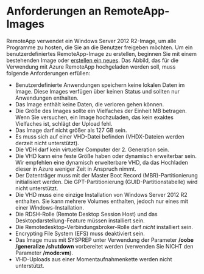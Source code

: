 <properties 
    pageTitle="Anforderungen an RemoteApp-Images"
    description="Erfahren Sie, welche Anforderungen bei der Erstellung von Images für die Verwendung mit RemoteApp bestehen." 
    services="remoteapp" 
    solutions="" documentationCenter="" 
    authors="lizap" 
    manager="mbaldwin" />

<tags 
    ms.service="remoteapp" 
    ms.workload="compute" 
    ms.tgt_pltfrm="na" 
    ms.devlang="na" 
    ms.topic="article" 
    ms.date="02/19/2015" 
    ms.author="elizapo" />



# Anforderungen an RemoteApp-Images
RemoteApp verwendet ein Windows Server 2012 R2-Image, um alle Programme zu hosten, die Sie an die Benutzer freigeben möchten. Um ein benutzerdefiniertes RemoteApp-Image zu erstellen, beginnen Sie mit einem bestehenden Image oder [erstellen ein neues](remoteapp-create-custom-image.md). Das Abbild, das für die Verwendung mit Azure RemoteApp hochgeladen werden soll, muss folgende Anforderungen erfüllen:


- Benutzerdefinierte Anwendungen speichern keine lokalen Daten im Image. Diese Images verfügen über keinen Status und sollten nur Anwendungen enthalten.
- Das Image enthält keine Daten, die verloren gehen können.
- Die Größe des Images sollte ein Vielfaches der Einheit MB betragen. Wenn Sie versuchen, ein Image hochzuladen, das kein exaktes Vielfaches ist, schlägt der Upload fehl.
- Das Image darf nicht größer als 127 GB sein. 
- Es muss sich auf einer VHD-Datei befinden (VHDX-Dateien werden derzeit nicht unterstützt).
- Die VDH darf kein virtueller Computer der 2. Generation sein.
- Die VHD kann eine feste Größe haben oder dynamisch erweiterbar sein. Wir empfehlen eine dynamisch erweiterbare VHD, da das Hochladen dieser in Azure weniger Zeit in Anspruch nimmt.
- Der Datenträger muss mit der Master Boot Record (MBR)-Partitionierung initialisiert werden. Die GPT-Partitionierung (GUID-Partitionstabelle) wird nicht unterstützt. 
- Die VHD muss eine einzige Installation von Windows Server 2012 R2 enthalten. Sie kann mehrere Volumes enthalten, jedoch nur eines mit einer Windows-Installation. 
- Die RDSH-Rolle (Remote Desktop Session Host) und das Desktopdarstellung-Feature müssen installiert sein.
- Die Remotedesktop-Verbindungsbroker-Rolle darf *nicht* installiert sein.
- Encrypting File System (EFS) muss deaktiviert sein.
- Das Image muss mit SYSPREP unter Verwendung der Parameter **/oobe /generalize /shutdown** vorbereitet werden (verwenden Sie NICHT den Parameter **/mode:vm**).
- VHD-Uploads aus einer Momentaufnahmenkette werden nicht unterstützt.

<!--HONumber=52-->